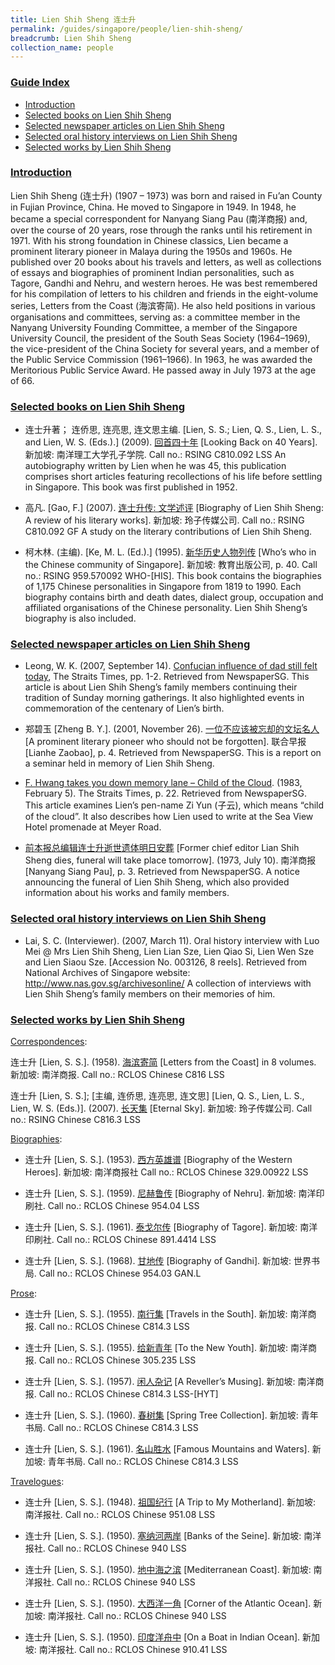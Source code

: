 ```yaml
---
title: Lien Shih Sheng 连士升
permalink: /guides/singapore/people/lien-shih-sheng/
breadcrumb: Lien Shih Sheng
collection_name: people
---
```


### <u>Guide Index</u>

* [Introduction](#introduction)
* [Selected books on Lien Shih Sheng](#selected-books-on-lien-shih-sheng)
* [Selected newspaper articles on Lien Shih Sheng](#selected-newspaper-articles-on-lien-shih-sheng)
* [Selected oral history interviews on Lien Shih Sheng](#selected-oral-history-interviews-on-lien-shih-sheng)
* [Selected works by Lien Shih Sheng](#selected-works-by-lien-shih-sheng)

### <u>Introduction</u>

Lien Shih Sheng (连士升) (1907 – 1973) was born and raised in Fu’an County in Fujian Province, China. He moved to Singapore in 1949. In 1948, he became a special correspondent for Nanyang Siang Pau (南洋商报) and, over the course of 20 years, rose through the ranks until his retirement in 1971. With his strong foundation in Chinese classics, Lien became a prominent literary pioneer in Malaya during the 1950s and 1960s. He published over 20 books about his travels and letters, as well as collections of essays and biographies of prominent Indian personalities, such as Tagore, Gandhi and Nehru, and western heroes. He was best remembered for his compilation of letters to his children and friends in the eight-volume series, Letters from the Coast (海滨寄简). He also held positions in various organisations and committees, serving as: a committee member in the Nanyang University Founding Committee, a member of the Singapore University Council, the president of the South Seas Society (1964–1969), the vice-president of the China Society for several years, and a member of the Public Service Commission (1961–1966). In 1963, he was awarded the Meritorious Public Service Award. He passed away in July 1973 at the age of 66.

 

### <u>Selected books on Lien Shih Sheng</u>

* 连士升著； 连侨思, 连亮思, 连文思主编. [Lien, S. S.; Lien, Q. S., Lien, L. S., and Lien, W. S. (Eds.).] (2009). [回首四十年](http://eservice.nlb.gov.sg/item_holding_s.aspx?bid=13712521) [Looking Back on 40 Years]. 新加坡: 南洋理工大学孔子学院.
Call no.: RSING C810.092 LSS
An autobiography written by Lien when he was 45, this publication comprises short articles featuring recollections of his life before settling in Singapore. This book was first published in 1952.


* 高凡. [Gao, F.] (2007). [连士升传: 文学述评](http://eservice.nlb.gov.sg/item_holding_s.aspx?bid=12919186)  [Biography of Lien Shih Sheng: A review of his literary works]. 新加坡: 玲子传媒公司.
Call no.: RSING C810.092 GF
A study on the literary contributions of Lien Shih Sheng.


* 柯木林. (主编). [Ke, M. L. (Ed.).] (1995). [新华历史人物列传](http://eservice.nlb.gov.sg/item_holding_s.aspx?bid=84500628)  [Who’s who in the Chinese community of Singapore]. 新加坡: 教育出版公司, p. 40.
Call no.: RSING 959.570092 WHO-\[HIS\].
This book contains the biographies of 1,175 Chinese personalities in Singapore from 1819 to 1990. Each biography contains birth and death dates, dialect group, occupation and affiliated organisations of the Chinese personality. Lien Shih Sheng’s biography is also included.


### <u>Selected newspaper articles on Lien Shih Sheng</u>

* Leong, W. K. (2007, September 14). [Confucian influence of dad still felt today](http://eresources.nlb.gov.sg/newspapers/Digitised/Article/straitstimes20070914-1.2.4.1), The Straits Times, pp. 1-2. Retrieved from NewspaperSG.
This article is about Lien Shih Sheng’s family members continuing their tradition of Sunday morning gatherings. It also highlighted events in commemoration of the centenary of Lien’s birth.


* 郑碧玉 [Zheng B. Y.]. (2001, November 26). [一位不应该被忘却的文坛名人](http://eresources.nlb.gov.sg/newspapers/Digitised/Article/lhzb20011126-1.2.10.2) [A prominent literary pioneer who should not be forgotten]. 联合早报 [Lianhe Zaobao], p. 4. Retrieved from NewspaperSG.
This is a report on a seminar held in memory of Lien Shih Sheng.


* [F. Hwang takes you down memory lane – Child of the Cloud](http://eresources.nlb.gov.sg/newspapers/Digitised/Article/straitstimes19830205-1.2.79). (1983, February 5). The Straits Times, p. 22. Retrieved from NewspaperSG.
This article examines Lien’s pen-name Zi Yun (子云), which means “child of the cloud”. It also describes how Lien used to write at the Sea View Hotel promenade at Meyer Road.


* [前本报总编辑连士升逝世遗体明日安葬](http://eresources.nlb.gov.sg/newspapers/Digitised/Article/nysp19730710-1.2.14.5) [Former chief editor Lian Shih Sheng dies, funeral will take place tomorrow]. (1973, July 10). 南洋商报 [Nanyang Siang Pau], p. 3. Retrieved from NewspaperSG.
A notice announcing the funeral of Lien Shih Sheng, which also provided information about his works and family members.


### <u>Selected oral history interviews on Lien Shih Sheng</u>

* Lai, S. C. (Interviewer). (2007, March 11). Oral history interview with Luo Mei @ Mrs Lien Shih Sheng, Lien Lian Sze, Lien Qiao Si, Lien Wen Sze and Lien Siaou Sze. [Accession No. 003126, 8 reels]. Retrieved from National Archives of Singapore website: http://www.nas.gov.sg/archivesonline/
A collection of interviews with Lien Shih Sheng’s family members on their memories of him.


### <u>Selected works by Lien Shih Sheng</u>

<u>Correspondences</u>:

连士升 [Lien, S. S.]. (1958). [海滨寄简](http://eservice.nlb.gov.sg/item_holding_s.aspx?bid=84460076) [Letters from the Coast] in 8 volumes. 新加坡: 南洋商报.
Call no.: RCLOS Chinese C816 LSS


连士升 [Lien, S. S.]; [主编, 连侨思, 连亮思, 连文思] [Lien, Q. S., Lien, L. S., Lien, W. S. (Eds.)]. (2007). [长天集](http://eservice.nlb.gov.sg/item_holding_s.aspx?bid=12919650) [Eternal Sky]. 新加坡: 玲子传媒公司.
Call no.: RSING Chinese C816.3 LSS


<u>Biographies</u>:

* 连士升 [Lien, S. S.]. (1953). [西方英雄谱](http://eservice.nlb.gov.sg/item_holding_s.aspx?bid=84546280) [Biography of the Western Heroes]. 新加坡: 南洋商报社
Call no.: RCLOS Chinese 329.00922 LSS


* 连士升 [Lien, S. S.]. (1959). [尼赫鲁传](http://eservice.nlb.gov.sg/item_holding_s.aspx?bid=84537084) [Biography of Nehru]. 新加坡: 南洋印刷社.
Call no.: RCLOS Chinese 954.04 LSS


* 连士升 [Lien, S. S.]. (1961). [泰戈尔传](http://eservice.nlb.gov.sg/item_holding_s.aspx?bid=14009697) [Biography of Tagore]. 新加坡: 南洋印刷社.
Call no.: RCLOS Chinese 891.4414 LSS


* 连士升 [Lien, S. S.]. (1968). [甘地传](http://eservice.nlb.gov.sg/item_holding_s.aspx?bid=84507088) [Biography of Gandhi]. 新加坡: 世界书局.
Call no.: RCLOS Chinese 954.03 GAN.L


<u>Prose</u>:

* 连士升 [Lien, S. S.]. (1955). [南行集](http://eservice.nlb.gov.sg/item_holding_s.aspx?bid=12640604) [Travels in the South]. 新加坡: 南洋商报.
Call no.: RCLOS Chinese C814.3 LSS


* 连士升 [Lien, S. S.]. (1955). [给新青年](http://eservice.nlb.gov.sg/item_holding_s.aspx?bid=12879388) [To the New Youth]. 新加坡: 南洋商报.
Call no.: RCLOS Chinese 305.235 LSS


* 连士升 [Lien, S. S.]. (1957). [闲人杂记](http://eservice.nlb.gov.sg/item_holding_s.aspx?bid=13627855) [A Reveller’s Musing]. 新加坡: 南洋商报.
Call no.: RCLOS Chinese C814.3 LSS-\[HYT\]


* 连士升 [Lien, S. S.]. (1960). [春树集](http://eservice.nlb.gov.sg/item_holding_s.aspx?bid=84479957) [Spring Tree Collection]. 新加坡: 青年书局.
Call no.: RCLOS Chinese C814.3 LSS


* 连士升 [Lien, S. S.]. (1961). [名山胜水](http://eservice.nlb.gov.sg/item_holding_s.aspx?bid=12989010) [Famous Mountains and Waters]. 新加坡: 青年书局.
Call no.: RCLOS Chinese C814.3 LSS


<u>Travelogues</u>:

* 连士升 [Lien, S. S.]. (1948). [祖国纪行](http://eservice.nlb.gov.sg/item_holding_s.aspx?bid=84505600) [A Trip to My Motherland]. 新加坡: 南洋报社.
Call no.: RCLOS Chinese 951.08 LSS


* 连士升 [Lien, S. S.]. (1950). [塞纳河两岸](http://eservice.nlb.gov.sg/item_holding_s.aspx?bid=84560418) [Banks of the Seine]. 新加坡: 南洋报社.
Call no.: RCLOS Chinese 940 LSS


* 连士升 [Lien, S. S.]. (1950). [地中海之滨](http://eservice.nlb.gov.sg/item_holding_s.aspx?bid=84561390) [Mediterranean Coast]. 新加坡: 南洋报社.
Call no.: RCLOS Chinese 940 LSS


* 连士升 [Lien, S. S.]. (1950). [大西洋一角](http://eservice.nlb.gov.sg/item_holding_s.aspx?bid=84561324) [Corner of the Atlantic Ocean]. 新加坡: 南洋报社.
Call no.: RCLOS Chinese 940 LSS


* 连士升 [Lien, S. S.]. (1950). [印度洋舟中](http://eservice.nlb.gov.sg/item_holding_s.aspx?bid=84500645) [On a Boat in Indian Ocean]. 新加坡: 南洋报社.
Call no.: RCLOS Chinese 910.41 LSS